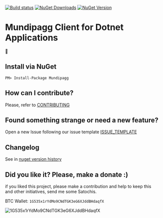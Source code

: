 [![Build status](https://ci.appveyor.com/api/projects/status/cs4qm7f8xropqkae/branch/master?svg=true)](https://ci.appveyor.com/project/ThiagoBarradas/mundipagg-dotnet/branch/master)
[![NuGet Downloads](https://img.shields.io/nuget/dt/Mundipagg.svg)](https://www.nuget.org/packages/Mundipagg/)
[![NuGet Version](https://img.shields.io/nuget/v/Mundipagg.svg)](https://www.nuget.org/packages/Mundipagg/)

# Mundipagg Client for Dotnet Applications

:construction:

## Install via NuGet

```
PM> Install-Package Mundipagg
```

## How can I contribute?
Please, refer to [CONTRIBUTING](.github/CONTRIBUTING.md)

## Found something strange or need a new feature?
Open a new Issue following our issue template [ISSUE_TEMPLATE](.github/ISSUE_TEMPLATE.md)

## Changelog
See in [nuget version history](https://www.nuget.org/packages/Mundipagg)

## Did you like it? Please, make a donate :)

if you liked this project, please make a contribution and help to keep this and other initiatives, send me some Satochis.

BTC Wallet: `1G535x1rYdMo9CNdTGK3eG6XJddBHdaqfX`

![1G535x1rYdMo9CNdTGK3eG6XJddBHdaqfX](https://i.imgur.com/mN7ueoE.png)
